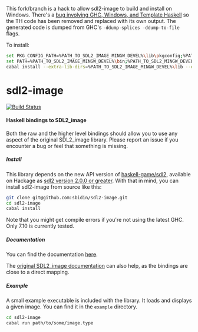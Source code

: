 This fork/branch is a hack to allow sdl2-image to build and install on Windows. There's a [bug involving GHC, Windows, and Template Haskell](https://github.com/haskell-game/sdl2/issues/41#issuecomment-73564593) so the TH code has been removed and replaced with its own output. The generated code is dumped from GHC's `-ddump-splices -ddump-to-file` flags.

To install:

```bash
set PKG_CONFIG_PATH=%PATH_TO_SDL2_IMAGE_MINGW_DEVEL%\lib\pkgconfig;%PATH_TO_SDL2_MINGW_DEVEL%\lib\pkgconfig
set PATH=%PATH_TO_SDL2_IMAGE_MINGW_DEVEL%\bin;%PATH_TO_SDL2_MINGW_DEVEL\bin;%PATH%
cabal install --extra-lib-dirs=%PATH_TO_SDL2_IMAGE_MINGW_DEVEL%\lib --extra-include-dirs=%PATH_TO_SDL2_IMAGE_MINGW_DEVEL%\include\SDL2
```


# sdl2-image

[![Build Status](https://travis-ci.org/sbidin/sdl2-image.svg?branch=master)](https://travis-ci.org/sbidin/sdl2-image)

#### Haskell bindings to SDL2_image

Both the raw and the higher level bindings should allow you to use any aspect
of the original SDL2_image library. Please report an issue if you encounter a
bug or feel that something is missing.

##### Install

This library depends on the new API version of
[haskell-game/sdl2](https://github.com/haskell-game/sdl2), available on
Hackage as
[sdl2 version 2.0.0 or greater](http://hackage.haskell.org/package/sdl2). With
that in mind, you can install sdl2-image from source like this:

```bash
git clone git@github.com:sbidin/sdl2-image.git
cd sdl2-image
cabal install
```

Note that you might get compile errors if you're not using the latest GHC. Only
7.10 is currently tested.

##### Documentation

You can find the documentation [here](https://bidin.eu/docs/sdl2-image).

The
[original SDL2_image documentation](http://www.libsdl.org/projects/SDL_image/docs/SDL_image.html)
can also help, as the bindings are close to a direct mapping.

##### Example

A small example executable is included with the library. It loads and displays
a given image. You can find it in the `example` directory.

```bash
cd sdl2-image
cabal run path/to/some/image.type
```
